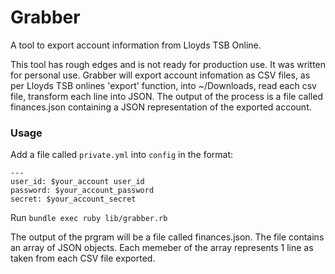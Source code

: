 # Grabber

A tool to export account information from Lloyds TSB Online.

This tool has rough edges and is not ready for production use. It was written for personal use. Grabber will export account infomation as CSV files, as per Lloyds TSB onlines 'export' function, into ~/Downloads, read each csv file, transform each line into JSON. The output of the process is a file called finances.json containing a JSON representation of the exported account.

### Usage

Add a file called `private.yml` into `config` in the format:
```
---
user_id: $your_account user_id
password: $your_account_password
secret: $your_account_secret
```

Run `bundle exec ruby lib/grabber.rb`

The output of the prgram will be a file called finances.json. The file contains an array of JSON objects. Each memeber of the array represents 1 line as taken from each CSV file exported.
